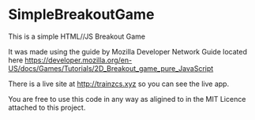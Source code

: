 # SimpleBreakoutGame
This is a simple HTML//JS Breakout Game

It was made using the guide by Mozilla Developer Network Guide located here https://developer.mozilla.org/en-US/docs/Games/Tutorials/2D_Breakout_game_pure_JavaScript

There is a live site at http://trainzcs.xyz so you can see the live app.

You are free to use this code in any way as aligined to in the MIT Licence attached to this project.

